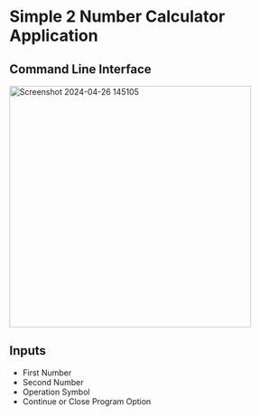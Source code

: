 # Simple 2 Number Calculator Application

## Command Line Interface 
<img width="428" alt="Screenshot 2024-04-26 145105" src="https://github.com/khair-bs23/Tokyo/assets/167753101/446b84ba-2af0-40ec-a54b-b3ba8bcebbb9">

## Inputs
* First Number
* Second Number
* Operation Symbol
* Continue or Close Program Option

